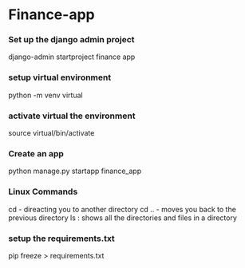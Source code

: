 # Finance-app

### Set up the django admin project 

django-admin startproject finance app

### setup virtual environment

python -m venv virtual

### activate virtual the environment

source virtual/bin/activate

### Create an app
python manage.py startapp finance_app

### Linux Commands
 cd - direacting you to another directory
 cd .. - moves you back to the previous directory
 ls : shows all the directories and files in a directory

### setup the requirements.txt 
pip freeze > requirements.txt
